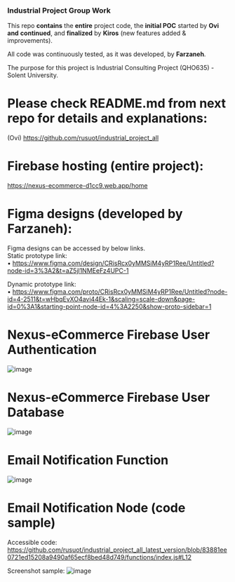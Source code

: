 ### Industrial Project Group Work 
This repo **contains** the **entire** project code, the **initial POC** started by **Ovi** **and** **continued**, and **finalized** by **Kiros** (new features added & improvements).

All code was continuously tested, as it was developed, by **Farzaneh**.

The purpose for this project is Industrial Consulting Project (QHO635) - Solent University.

# Please check README.md from next repo for details and explanations:
(Ovi)  https://github.com/rusuot/industrial_project_all

# Firebase hosting (entire project):
https://nexus-ecommerce-d1cc9.web.app/home

# Figma designs (developed by **Farzaneh**):
Figma designs can be accessed by below links.\
Static prototype link:\
•	https://www.figma.com/design/CRisRcx0yMMSiM4yRP1Ree/Untitled?node-id=3%3A2&t=aZ5jl1NMEeFz4UPC-1

Dynamic prototype link:\
•	https://www.figma.com/proto/CRisRcx0yMMSiM4yRP1Ree/Untitled?node-id=4-2511&t=wHbqEvXO4avi44Ek-1&scaling=scale-down&page-id=0%3A1&starting-point-node-id=4%3A2250&show-proto-sidebar=1

# Nexus-eCommerce Firebase User Authentication
![image](https://github.com/rusuot/industrial_project_all_latest_version/assets/156461904/4345bff1-b464-461f-8b60-ddc606ecc99a)


# Nexus-eCommerce Firebase User Database
![image](https://github.com/rusuot/industrial_project_all_latest_version/assets/156461904/c1c91688-8dfa-468a-8b9a-cfda3bf9e0ac)


# Email Notification Function
![image](https://github.com/rusuot/industrial_project_all_latest_version/assets/156461904/7f29a922-b11a-461a-bae4-c1af34da1123)

# Email Notification Node (code sample) 
Accessible code:
https://github.com/rusuot/industrial_project_all_latest_version/blob/83881ee0721ed15208a9490af65ecf8bed48d749/functions/index.js#L12 

Screenshot sample:
![image](https://github.com/rusuot/industrial_project_all_latest_version/assets/156461904/acbcc79f-b453-4983-a62a-91036dca2deb)















